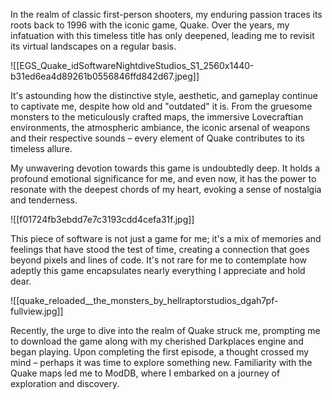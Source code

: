 In the realm of classic first-person shooters, my enduring passion traces its roots back to 1996 with the iconic game, Quake. Over the years, my infatuation with this timeless title has only deepened, leading me to revisit its virtual landscapes on a regular basis.

![[EGS_Quake_idSoftwareNightdiveStudios_S1_2560x1440-b31ed6ea4d89261b0556846ffd842d67.jpeg]]

It's astounding how the distinctive style, aesthetic, and gameplay continue to captivate me, despite how old and "outdated" it is.
From the gruesome monsters to the meticulously crafted maps, the immersive Lovecraftian environments, the atmospheric ambiance, the iconic arsenal of weapons and their respective sounds – every element of Quake contributes to its timeless allure. 

My unwavering devotion towards this game is undoubtedly deep. It holds a profound emotional significance for me, and even now, it has the power to resonate with the deepest chords of my heart, evoking a sense of nostalgia and tenderness. 

![[f01724fb3ebdd7e7c3193cdd4cefa31f.jpg]]

This piece of software is not just a game for me; it's a mix of memories and feelings that have stood the test of time, creating a connection that goes beyond pixels and lines of code. It's not rare for me to contemplate how adeptly this game encapsulates nearly everything I appreciate and hold dear.

![[quake_reloaded__the_monsters_by_hellraptorstudios_dgah7pf-fullview.jpg]]

Recently, the urge to dive into the realm of Quake struck me, prompting me to download the game along with my cherished Darkplaces engine and began playing. 
Upon completing the first episode, a thought crossed my mind – perhaps it was time to explore something new. Familiarity with the Quake maps led me to ModDB, where I embarked on a journey of exploration and discovery.